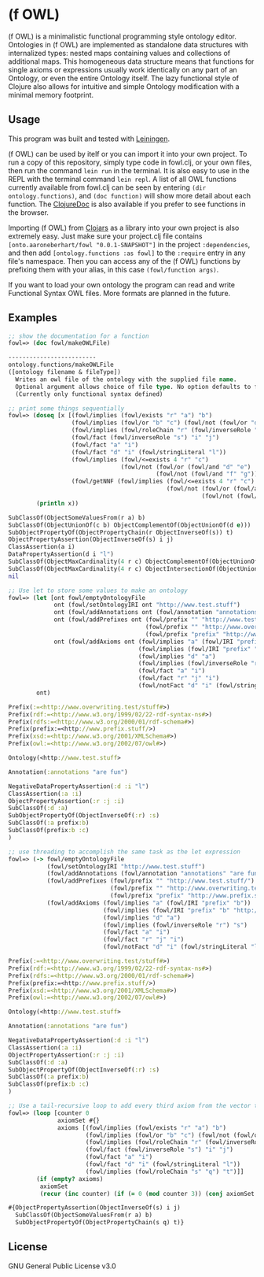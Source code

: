 # (f OWL)
(f OWL) is a minimalistic functional programming style ontology editor. Ontologies in (f OWL) are implemented as standalone data structures with internalized types: nested maps containing values and collections of additional maps. This homogeneous data structure means that functions for single axioms or expressions usually work identically on any part of an Ontology, or even the entire Ontology itself. The lazy functional style of Clojure also allows for intuitive and simple Ontology modification with a minimal memory footprint.

## Usage
This program was built and tested with [Leiningen](https://leiningen.org/).

(f OWL) can be used by itelf or you can import it into your own project. To run a copy of this repository, simply type code in fowl.clj, or your own files, then run the command `lein run` in the terminal. It is also easy to use in the REPL with the terminal command `lein repl`. A list of all OWL functions currently available from fowl.clj can be seen by entering `(dir ontology.functions)`, and `(doc function)` will show more detail about each function. The [ClojureDoc](https://cljdoc.org/d/onto.aaroneberhart/fowl/0.0.1-SNAPSHOT/doc/readme) is also available if you prefer to see functions in the browser.

Importing (f OWL) from [Clojars](https://clojars.org/onto.aaroneberhart/fowl) as a library into your own project is also extremely easy. Just make sure your project.clj file contains `[onto.aaroneberhart/fowl "0.0.1-SNAPSHOT"]` in the project `:dependencies`, and then add `[ontology.functions :as fowl]` to the `:require` entry in any file's namespace. Then you can access any of the (f OWL) functions by prefixing them with your alias, in this case `(fowl/function args)`.

If you want to load your own ontology the program can read and write Functional Syntax OWL files. More formats are planned in the future.

## Examples
```clojure
;; show the documentation for a function
fowl=> (doc fowl/makeOWLFile)

-------------------------
ontology.functions/makeOWLFile
([ontology filename & fileType])
  Writes an owl file of the ontology with the supplied file name. 
  Optional argument allows choice of file type. No option defaults to functional syntax. 
  (Currently only functional syntax defined)

;; print some things sequentially
fowl=> (doseq [x [(fowl/implies (fowl/exists "r" "a") "b")
                  (fowl/implies (fowl/or "b" "c") (fowl/not (fowl/or "d" "e")))
                  (fowl/implies (fowl/roleChain "r" (fowl/inverseRole "s")) "t")
                  (fowl/fact (fowl/inverseRole "s") "i" "j")
                  (fowl/fact "a" "i")
                  (fowl/fact "d" "i" (fowl/stringLiteral "l"))
                  (fowl/implies (fowl/<=exists 4 "r" "c") 
                                (fowl/not (fowl/or (fowl/and "d" "e") 
                                          (fowl/not (fowl/and "f" "g")))))
                  (fowl/getNNF (fowl/implies (fowl/<=exists 4 "r" "c") 
                                             (fowl/not (fowl/or (fowl/and "d" "e") 
                                                       (fowl/not (fowl/and "f" "g"))))))]]
        (println x))

SubClassOf(ObjectSomeValuesFrom(r a) b)
SubClassOf(ObjectUnionOf(c b) ObjectComplementOf(ObjectUnionOf(d e)))
SubObjectPropertyOf(ObjectPropertyChain(r ObjectInverseOf(s)) t)
ObjectPropertyAssertion(ObjectInverseOf(s) i j)
ClassAssertion(a i)
DataPropertyAssertion(d i "l")
SubClassOf(ObjectMaxCardinality(4 r c) ObjectComplementOf(ObjectUnionOf(ObjectIntersectionOf(d e) ObjectComplementOf(ObjectIntersectionOf(g f)))))
SubClassOf(ObjectMaxCardinality(4 r c) ObjectIntersectionOf(ObjectUnionOf(ObjectComplementOf(e) ObjectComplementOf(d)) ObjectIntersectionOf(g f)))
nil

;; Use let to store some values to make an ontology
fowl=> (let [ont fowl/emptyOntologyFile
             ont (fowl/setOntologyIRI ont "http://www.test.stuff")
             ont (fowl/addAnnotations ont (fowl/annotation "annotations" "are fun"))
             ont (fowl/addPrefixes ont (fowl/prefix "" "http://www.test.stuff/")
                                       (fowl/prefix "" "http://www.overwriting.test.stuff/")
                                       (fowl/prefix "prefix" "http://www.prefix.stuff/")) 
             ont (fowl/addAxioms ont (fowl/implies "a" (fowl/IRI "prefix" "b"))
                                     (fowl/implies (fowl/IRI "prefix" "b" "http://prefix.overwrites/this#") "c")
                                     (fowl/implies "d" "a")
                                     (fowl/implies (fowl/inverseRole "r") "s")
                                     (fowl/fact "a" "i")
                                     (fowl/fact "r" "j" "i")
                                     (fowl/notFact "d" "i" (fowl/stringLiteral "l")))]
        ont)

Prefix(:=<http://www.overwriting.test/stuff#>)
Prefix(rdf:=<http://www.w3.org/1999/02/22-rdf-syntax-ns#>)
Prefix(rdfs:=<http://www.w3.org/2000/01/rdf-schema#>)
Prefix(prefix:=<http://www.prefix.stuff/>)
Prefix(xsd:=<http://www.w3.org/2001/XMLSchema#>)
Prefix(owl:=<http://www.w3.org/2002/07/owl#>)

Ontology(<http://www.test.stuff>

Annotation(:annotations "are fun")

NegativeDataPropertyAssertion(:d :i "l")
ClassAssertion(:a :i)
ObjectPropertyAssertion(:r :j :i)
SubClassOf(:d :a)
SubObjectPropertyOf(ObjectInverseOf(:r) :s)
SubClassOf(:a prefix:b)
SubClassOf(prefix:b :c)
)

;; use threading to accomplish the same task as the let expression
fowl=> (-> fowl/emptyOntologyFile
           (fowl/setOntologyIRI "http://www.test.stuff")
           (fowl/addAnnotations (fowl/annotation "annotations" "are fun"))
           (fowl/addPrefixes (fowl/prefix "" "http://www.test.stuff/")
                             (fowl/prefix "" "http://www.overwriting.test.stuff/")
                             (fowl/prefix "prefix" "http://www.prefix.stuff/")) 
           (fowl/addAxioms (fowl/implies "a" (fowl/IRI "prefix" "b"))
                           (fowl/implies (fowl/IRI "prefix" "b" "http://prefix.overwrites/this#") "c")
                           (fowl/implies "d" "a")
                           (fowl/implies (fowl/inverseRole "r") "s")
                           (fowl/fact "a" "i")
                           (fowl/fact "r" "j" "i")
                           (fowl/notFact "d" "i" (fowl/stringLiteral "l"))))

Prefix(:=<http://www.overwriting.test/stuff#>)
Prefix(rdf:=<http://www.w3.org/1999/02/22-rdf-syntax-ns#>)
Prefix(rdfs:=<http://www.w3.org/2000/01/rdf-schema#>)
Prefix(prefix:=<http://www.prefix.stuff/>)
Prefix(xsd:=<http://www.w3.org/2001/XMLSchema#>)
Prefix(owl:=<http://www.w3.org/2002/07/owl#>)

Ontology(<http://www.test.stuff>

Annotation(:annotations "are fun")

NegativeDataPropertyAssertion(:d :i "l")
ClassAssertion(:a :i)
ObjectPropertyAssertion(:r :j :i)
SubClassOf(:d :a)
SubObjectPropertyOf(ObjectInverseOf(:r) :s)
SubClassOf(:a prefix:b)
SubClassOf(prefix:b :c)
)

;; Use a tail-recursive loop to add every third axiom from the vector to the set
fowl=> (loop [counter 0
              axiomSet #{}
              axioms [(fowl/implies (fowl/exists "r" "a") "b")
                      (fowl/implies (fowl/or "b" "c") (fowl/not (fowl/or "d" "e")))
                      (fowl/implies (fowl/roleChain "r" (fowl/inverseRole "s")) "t")
                      (fowl/fact (fowl/inverseRole "s") "i" "j")
                      (fowl/fact "a" "i")
                      (fowl/fact "d" "i" (fowl/stringLiteral "l"))
                      (fowl/implies (fowl/roleChain "s" "q") "t")]]
        (if (empty? axioms)
         axiomSet
         (recur (inc counter) (if (= 0 (mod counter 3)) (conj axiomSet (first axioms)) axiomSet) (rest axioms))))

#{ObjectPropertyAssertion(ObjectInverseOf(s) i j) 
  SubClassOf(ObjectSomeValuesFrom(r a) b)
  SubObjectPropertyOf(ObjectPropertyChain(s q) t)}
```

## License
GNU General Public License v3.0
